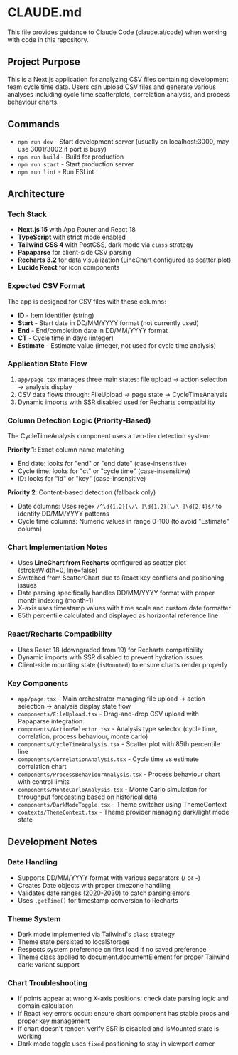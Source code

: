 # CLAUDE.md

This file provides guidance to Claude Code (claude.ai/code) when working with code in this repository.

## Project Purpose

This is a Next.js application for analyzing CSV files containing development team cycle time data. Users can upload CSV files and generate various analyses including cycle time scatterplots, correlation analysis, and process behaviour charts.

## Commands

- `npm run dev` - Start development server (usually on localhost:3000, may use 3001/3002 if port is busy)
- `npm run build` - Build for production
- `npm run start` - Start production server
- `npm run lint` - Run ESLint

## Architecture

### Tech Stack
- **Next.js 15** with App Router and React 18
- **TypeScript** with strict mode enabled
- **Tailwind CSS 4** with PostCSS, dark mode via `class` strategy
- **Papaparse** for client-side CSV parsing
- **Recharts 3.2** for data visualization (LineChart configured as scatter plot)
- **Lucide React** for icon components

### Expected CSV Format
The app is designed for CSV files with these columns:
- **ID** - Item identifier (string)
- **Start** - Start date in DD/MM/YYYY format (not currently used)
- **End** - End/completion date in DD/MM/YYYY format
- **CT** - Cycle time in days (integer)
- **Estimate** - Estimate value (integer, not used for cycle time analysis)

### Application State Flow
1. `app/page.tsx` manages three main states: file upload → action selection → analysis display
2. CSV data flows through: FileUpload → page state → CycleTimeAnalysis
3. Dynamic imports with SSR disabled used for Recharts compatibility

### Column Detection Logic (Priority-Based)
The CycleTimeAnalysis component uses a two-tier detection system:

**Priority 1**: Exact column name matching
- End date: looks for "end" or "end date" (case-insensitive)
- Cycle time: looks for "ct" or "cycle time" (case-insensitive)
- ID: looks for "id" or "key" (case-insensitive)

**Priority 2**: Content-based detection (fallback only)
- Date columns: Uses regex `/^\d{1,2}[\/\-]\d{1,2}[\/\-]\d{2,4}$/` to identify DD/MM/YYYY patterns
- Cycle time columns: Numeric values in range 0-100 (to avoid "Estimate" column)

### Chart Implementation Notes
- Uses **LineChart from Recharts** configured as scatter plot (strokeWidth=0, line=false)
- Switched from ScatterChart due to React key conflicts and positioning issues
- Date parsing specifically handles DD/MM/YYYY format with proper month indexing (month-1)
- X-axis uses timestamp values with time scale and custom date formatter
- 85th percentile calculated and displayed as horizontal reference line

### React/Recharts Compatibility
- Uses React 18 (downgraded from 19) for Recharts compatibility
- Dynamic imports with SSR disabled to prevent hydration issues
- Client-side mounting state (`isMounted`) to ensure charts render properly

### Key Components
- `app/page.tsx` - Main orchestrator managing file upload → action selection → analysis display state flow
- `components/FileUpload.tsx` - Drag-and-drop CSV upload with Papaparse integration
- `components/ActionSelector.tsx` - Analysis type selector (cycle time, correlation, process behaviour, monte carlo)
- `components/CycleTimeAnalysis.tsx` - Scatter plot with 85th percentile line
- `components/CorrelationAnalysis.tsx` - Cycle time vs estimate correlation chart
- `components/ProcessBehaviourAnalysis.tsx` - Process behaviour chart with control limits
- `components/MonteCarloAnalysis.tsx` - Monte Carlo simulation for throughput forecasting based on historical data
- `components/DarkModeToggle.tsx` - Theme switcher using ThemeContext
- `contexts/ThemeContext.tsx` - Theme provider managing dark/light mode state

## Development Notes

### Date Handling
- Supports DD/MM/YYYY format with various separators (/ or -)
- Creates Date objects with proper timezone handling
- Validates date ranges (2020-2030) to catch parsing errors
- Uses `.getTime()` for timestamp conversion to Recharts

### Theme System
- Dark mode implemented via Tailwind's `class` strategy
- Theme state persisted to localStorage
- Respects system preference on first load if no saved preference
- Theme class applied to document.documentElement for proper Tailwind dark: variant support

### Chart Troubleshooting
- If points appear at wrong X-axis positions: check date parsing logic and domain calculation
- If React key errors occur: ensure chart component has stable props and proper key management
- If chart doesn't render: verify SSR is disabled and isMounted state is working
- Dark mode toggle uses `fixed` positioning to stay in viewport corner